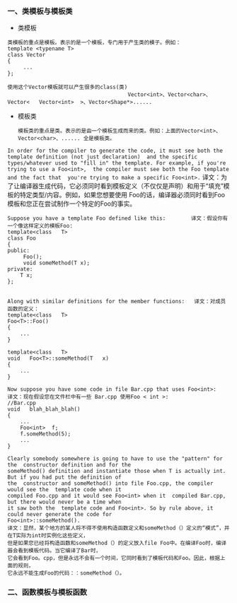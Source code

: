 ### 一、类模板与模板类
* 类模板       
````
类模板的重点是模板。表示的是一个模板，专门用于产生类的模子。例如：  
template <typename T>
class Vector
{
     ...
};

使用这个Vector模板就可以产生很多的class(类)
                                      Vector<int>、Vector<char>、 Vector<   Vector<int>  >、Vector<Shape*>......
````

* 模板类

      模板类的重点是类。表示的是由一个模板生成而来的类。例如：上面的Vector<int>、Vector<char>、...... 全是模板类。
`In order for the compiler to generate the code, it must see both the  template definition (not just declaration) 
and the specific types/whatever used to "fill in" the template. For example, if you're trying to use a Foo<int>, 
the compiler must see both the Foo template and the fact that  you're trying to make a specific Foo<int>.`
译文：为了让编译器生成代码，它必须同时看到模板定义（不仅仅是声明）和用于“填充”模板的特定类型/内容。例如，如果您想要使用
Foo<int>的话，编译器必须同时看到Foo模板和您正在尝试制作一个特定的Foo的事实。
     
````
Suppose you have a template Foo defined like this:        译文：假设你有一个像这样定义的模板Foo:
template<class   T>
class Foo 
{
public:
     Foo();
     void someMethod(T x);
private:
    T x;
};


Along with similar definitions for the member functions:   译文：对成员函数的定义：
template<class   T>
Foo<T>::Foo()
{
    ...
}

template<class   T>
void   Foo<T>::someMethod(T   x)
{
    ...
}

Now suppose you have some code in file Bar.cpp that uses Foo<int>:  
译文：现在假设您在文件栏中有一些 Bar.cpp 使用Foo < int >:
//Bar.cpp  
void   blah_blah_blah()  
{  
    ...  
    Foo<int>  f;  
    f.someMethod(5);  
    ...  
}

Clearly somebody somewhere is going to have to use the "pattern" for the  constructor definition and for the 
someMethod() definition and instantiate those when T is actually int. But if you had put the definition of 
the  constructor and someMethod() into file Foo.cpp, the compiler would see the  template code when it 
compiled Foo.cpp and it would see Foo<int> when it  compiled Bar.cpp, but there would never be a time when 
it saw both the  template code and Foo<int>. So by rule above, it could never generate the code for 
Foo<int>::someMethod().
译文：显然，某个地方的某人将不得不使用构造函数定义和someMethod（）定义的“模式”，并在T实际为int时实例化这些定义，
但是如果您已经将构造函数和someMethod（）的定义放入file Foo中。在编译Foo时，编译器会看到模板代码。当它编译了Bar时，
它会看到Foo。cpp，但是永远不会有一个时间，它同时看到了模板代码和Foo。因此，根据上面的规则，
它永远不能生成Foo的代码：：someMethod（）。
````

### 二、函数模板与模板函数
